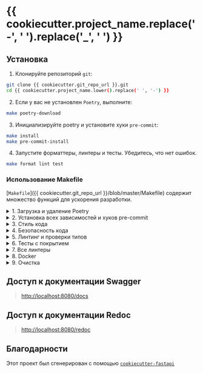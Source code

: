 # {{ cookiecutter.project_name.replace('-', ' ').replace('_', ' ') }}

## Установка

1. Клонируйте репозиторий `git`:

```bash
git clone {{ cookiecutter.git_repo_url }}.git
cd {{ cookiecutter.project_name.lower().replace(' ', '-') }}
```

2. Если у вас не установлен `Poetry`, выполните:

```bash
make poetry-download
```

3. Инициализируйте poetry и установите хуки `pre-commit`:

```bash
make install
make pre-commit-install
```

4. Запустите форматтеры, линтеры и тесты. Убедитесь, что нет ошибок.

```bash
make format lint test
```

### Использование Makefile

[`Makefile`]({{ cookiecutter.git_repo_url }}/blob/master/Makefile) содержит множество функций для ускорения разработки.

<details>
<summary>1. Загрузка и удаление Poetry</summary>
<p>

Для загрузки и установки Poetry выполните:

```bash
make poetry-download
```

Для удаления:

```bash
make poetry-remove
```

</p>
</details>

<details>
<summary>2. Установка всех зависимостей и хуков pre-commit</summary>
<p>

Установка требований:

```bash
make install
```

Хуки pre-commit могут быть установлены после `git init` через:

```bash
make pre-commit-install
```

</p>
</details>

<details>
<summary>3. Стиль кода</summary>
<p>

Автоматическое форматирование использует `ruff`.

```bash
make codestyle

# или используйте синоним
make format
```

Проверки стиля кода без перезаписи файлов:

```bash
make check-codestyle
```

Обновление всех dev-библиотек до последней версии одной командой:

```bash
make update-dev-deps
```

</p>
</details>

<details>
<summary>4. Безопасность кода</summary>
<p>

Эта команда выявляет проблемы безопасности с помощью `Safety`:

```bash
make check-safety
```

Для проверки `pyproject.toml` используйте:

```bash
make check-poetry
```

</p>
</details>

<details>
<summary>5. Линтинг и проверки типов</summary>
<p>

Запуск статического линтинга с `ruff` и `mypy`:

```bash
make static-lint
```

</p>
</details>

<details>
<summary>6. Тесты с покрытием</summary>
<p>

Запуск тестов:

```bash
make test
```

</p>
</details>

<details>
<summary>7. Все линтеры</summary>
<p>

Конечно, есть команда для запуска всех линтеров сразу:

```bash
make lint
```

</p>
</details>

<details>
<summary>8. Docker</summary>
<p>

Сборка образа:

```bash
make docker-build
```

Что эквивалентно:

```bash
make docker-build VERSION=latest
```

Удаление docker-образа:

```bash
make docker-remove
```

Запуск docker-контейнера:

```bash
make docker-up
```

Остановка docker-контейнера:

```bash
make docker-down
```

Запуск docker-контейнера в режиме detach (-d):

```bash
make docker-debug
```

Также вы можете запустить **poetry напрямую**:

```bash
make local-up
```

</p>
</details>

<details>
<summary>9. Очистка</summary>
<p>
Удаление файлов pycache:

```bash
make pycache-remove
```

Удаление сборки пакета:

```bash
make build-remove
```

Удаление файлов .DS_STORE:

```bash
make dsstore-remove
```

Удаление .mypycache:

```bash
make mypycache-remove
```

Или для удаления всего вышеперечисленного выполните:

```bash
make cleanup
```

</p>
</details>

## Доступ к документации Swagger

> <http://localhost:8080/docs>

## Доступ к документации Redoc

> <http://localhost:8080/redoc>

## Благодарности

Этот проект был сгенерирован с помощью [`cookiecutter-fastapi`](https://github.com/kosvintsevke/cookiecutter-fastapi)
